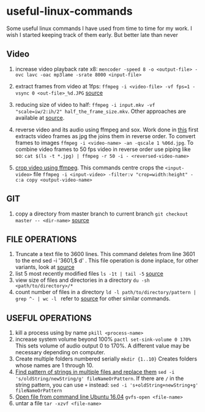 # useful-linux-commands
Some useful linux commands I have used from time to time for my work. I wish I started keeping track of them early. But better late than never

## Video
1. increase video playback rate x8: ```mencoder -speed 8 -o <output-file> -ovc lavc -oac mp3lame -srate 8000 <input-file>```
1. extract frames from video at 1fps: ```ffmpeg -i <video-file> -vf fps=1 -vsync 0 <out-file>_%d.JPG``` [source](https://askubuntu.com/questions/1019356/how-can-l-use-ffmpeg-to-extract-frames-with-a-certain-fps-ans-scaling)
1.  reducing size of video to half: ```ffmpeg -i input.mkv -vf "scale=iw/2:ih/2" half_the_frame_size.mkv```. Other approaches are available at [source](https://unix.stackexchange.com/questions/28803/how-can-i-reduce-a-videos-size-with-ffmpeg).

1. reverse video and its audio using ffmpeg and sox. Work done in [this](https://nhs.io/reverse/) first extracts video frames as jpg the joins them in reverse order. To convert frames to images ```ffmpeg -i <video-name> -an -qscale 1 %06d.jpg```. To combine video frames to 50 fps video in reverse order use piping like so: ```cat $(ls -t *.jpg) | ffmpeg -r 50 -i - <reversed-video-name>```

1. [crop video using ffmpeg](https://askubuntu.com/questions/598324/convert-a-video-to-a-fixed-screen-size-by-cropping-and-resizing). This commands centre crops the ```<input-video>``` file ```ffmpeg -i <input-video> -filter:v "crop=width:height" -c:a copy <output-video-name>```

## GIT
1. copy a directory from master branch to current branch ```git checkout master -- <dir-name>``` [source](https://stackoverflow.com/questions/2668886/git-copy-all-files-in-a-directory-from-another-branch)

## FILE OPERATIONS
1. Truncate a text file to 3600 lines. This command deletes from line 3601 to the end sed -i '3601,$ d' <filename>. This file operation is done inplace, for other variants, look at [source](https://stackoverflow.com/questions/19017994/how-do-i-limit-or-truncate-text-file-by-number-of-lines)
1. list 5 most recently modified files ```ls -1t | tail -5``` [source](https://stackoverflow.com/questions/15691359/how-can-i-list-ls-the-5-last-modified-files-in-a-directory)
1. view size of files and directories in a directory ```du -sh <path/to/directory>/*```
1. count number of files in a directory ```ld -l path/to/directory/pattern | grep ^- | wc -l ``` refer to [source](https://askubuntu.com/questions/34099/find-number-of-files-in-folder-and-sub-folders) for other similar commands.
## USEFUL OPERATIONS
1. kill a process using by name ```pkill <process-name>```
1. increase system volume beyond 100% ```pactl set-sink-volume 0 170%``` This sets volume of audio output 0 to 170%. A different value may be necessary depending on computer.
1. Create multiple folders numbered serially ```mkdir {1..10}``` Creates folders whose names are 1 through 10. 
1. [Find pattern of strings in multiple files and replace them](https://www.cyberciti.biz/faq/how-to-use-sed-to-find-and-replace-text-in-files-in-linux-unix-shell/) ```sed -i 's/oldString/newString/g' fileNameOrPattern```. If there are ```/``` in the string pattern, you can use ```+``` instead: ```sed -i 's+oldString+newString+g' fileNameOrPattern```
1. [Open file from command line Ubuntu 16.04](https://askubuntu.com/questions/43264/how-to-open-a-pdf-file-from-terminal) ```gvfs-open <file-name>```
 1. untar a file ```tar -xzvf <file-name>```
